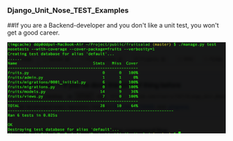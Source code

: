### Django_Unit_Nose_TEST_Examples

##If you are a Backend-developer and you don't like a unit test, you won't get a good career.


<p align="left">
  <img src="./snap_shot.png" width="700"/>
</p>
